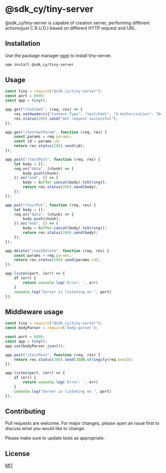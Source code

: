 # @sdk_cy/tiny-server

 @sdk_cy/tiny-server is capable of creation server, performing different actions(just C.R.U.D.) based on different HTTP request and URL.
## Installation

Use the package manager [npm](https://www.npmjs.com/) to install tiny-server.

```bash
npm install @sdk_cy/tiny-server
```

## Usage

```javascript
const tiny = require("@sdk_cy/tiny-server");
const port = 8000;
const app = tiny();

app.get("/testGet", (req, res) => {
    res.setHeaders({"Content-Type": "text/html", "X-Authorization": "Bearer " + "key"});
    res.status(200).send("Get request successful");
});

app.get("/testGetParam", function (req, res) {
    const params = req.params;
    const id = params.id;
    return res.status(200).send(id);
});

app.post("/testPost", function (req, res) {
    let body = [];
    req.on("data", (chunk) => {
        body.push(chunk);
    }).on("end", () => {
        body = Buffer.concat(body).toString();
        return res.status(200).send(body);
    });
});

app.put("/testPut", function (req, res) {
    let body = [];
    req.on("data", (chunk) => {
        body.push(chunk);
    }).on("end", () => {
        body = Buffer.concat(body).toString();
        return res.status(200).send(body);
    });
});

app.delete("/testDelete", function (req, res) {
    const params = req.params;
    return res.status(200).send(params.id);
});

app.listen(port, (err) => {
    if (err) {
        return console.log('Error: ', err)
    }
    console.log("Server is listening on ", port)
});
```

## Middleware usage

```javascript
const tiny = require("@sdk_cy/tiny-server");
const bodyParser = require('body-parser');

const port = 8000;
const app = tiny();
app.use(bodyParser.json());

app.post("/testPost", function (req, res) {
    return res.status(200).send(JSON.stringify(req.body));
});

app.listen(port, (err) => {
    if (err) {
        return console.log('Error: ', err)
    }
    console.log("Server is listening on ", port)
});
```

## Contributing
Pull requests are welcome. For major changes, please open an issue first to discuss what you would like to change.

Please make sure to update tests as appropriate.

## License
[MIT](https://choosealicense.com/licenses/mit/)
